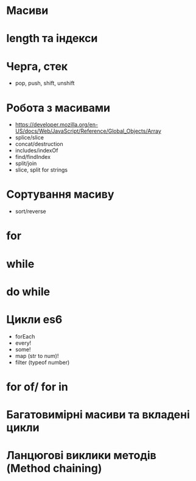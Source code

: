 # Масиви
# length та індекси
# Черга, стек
- pop, push, shift, unshift
# Робота з масивами
- https://developer.mozilla.org/en-US/docs/Web/JavaScript/Reference/Global_Objects/Array
- splice/slice
- concat/destruction
- includes/indexOf
- find/findIndex
- split/join
- slice, split for strings
# Сортування масиву
- sort/reverse
# for
# while
# do while
# Цикли es6
- forEach
- every!
- some!
- map (str to num)!
- filter (typeof number)
# for of/ for in
# Багатовимірні масиви та вкладені цикли
# Ланцюгові виклики методів (Method chaining)
